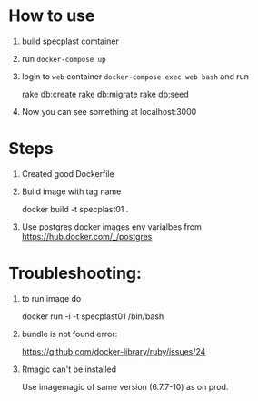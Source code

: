 # How to use

1. build specplast comtainer
2. run `docker-compose up`
3. login to `web` container `docker-compose exec web bash` and run

   rake db:create
   rake db:migrate
   rake db:seed

4. Now you can see something at localhost:3000

# Steps

1. Created good Dockerfile

2. Build image with tag name

   docker build -t specplast01 .

3. Use postgres docker images env varialbes from https://hub.docker.com/_/postgres

# Troubleshooting:

1. to run image do

   docker run -i -t specplast01 /bin/bash

2. bundle is not found error:

   https://github.com/docker-library/ruby/issues/24

3. Rmagic can't be installed

   Use imagemagic of same version (6.7.7-10) as on prod.
